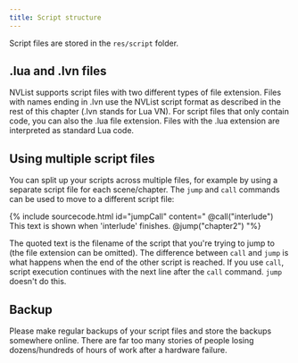 ```yaml
---
title: Script structure
---
```


Script files are stored in the `res/script` folder. 

## .lua and .lvn files

NVList supports script files with two different types of file extension. Files with names ending in .lvn use the NVList script format as described in the rest of this chapter (.lvn stands for Lua VN). For script files that only contain code, you can also the .lua file extension. Files with the .lua extension are interpreted as standard Lua code.

## Using multiple script files

You can split up your scripts across multiple files, for example by using a separate script file for each scene/chapter. The `jump` and `call` commands can be used to move to a different script file:

{% include sourcecode.html id="jumpCall" content="
@call(\"interlude\")
This text is shown when 'interlude' finishes.
@jump(\"chapter2\")
"%}

The quoted text is the filename of the script that you're trying to jump to (the file extension can be omitted). The difference between `call` and `jump` is what happens when the end of the other script is reached. If you use `call`, script execution continues with the next line after the `call` command. `jump` doesn't do this.

## Backup

Please make regular backups of your script files and store the backups somewhere online. There are far too many stories of people losing dozens/hundreds of hours of work after a hardware failure.
 